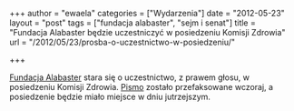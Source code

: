 +++
author = "ewaela"
categories = ["Wydarzenia"]
date = "2012-05-23"
layout = "post"
tags = ["fundacja alabaster", "sejm i senat"]
title = "Fundacja Alabaster będzie uczestniczyć w posiedzeniu Komisji Zdrowia"
url = "/2012/05/23/prosba-o-uczestnictwo-w-posiedzeniu/"

+++

[Fundacja Alabaster][1] stara się o uczestnictwo, z prawem głosu, w posiedzeniu Komisji Zdrowia. [Pismo][2] zostało przefaksowane wczoraj, a posiedzenie będzie miało miejsce w dniu jutrzejszym.

 [1]: http://www.fundacja-alabaster.org/
 [2]: http://blog.atopowe.pl/wp-content/uploads/2012/05/Komisja-Zdrowia-faks-22-05-2012.pdf